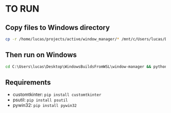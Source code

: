 # TO RUN

## Copy files to Windows directory

```bash
cp -r /home/lucas/projects/active/window_manager/* /mnt/c/Users/lucas/Desktop/WindowsBuildsFromWSL/window-manager/
```

## Then run on Windows

```cmd
cd C:\Users\lucas\Desktop\WindowsBuildsFromWSL\window-manager && python main.py
```

## Requirements

- customtkinter: `pip install customtkinter`
- psutil: `pip install psutil`
- pywin32: `pip install pywin32`

